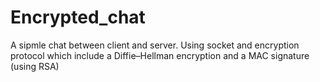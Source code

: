 # Encrypted_chat
A sipmle chat between client and server.
Using socket and encryption protocol which include a Diffie–Hellman encryption and a MAC signature (using RSA)
